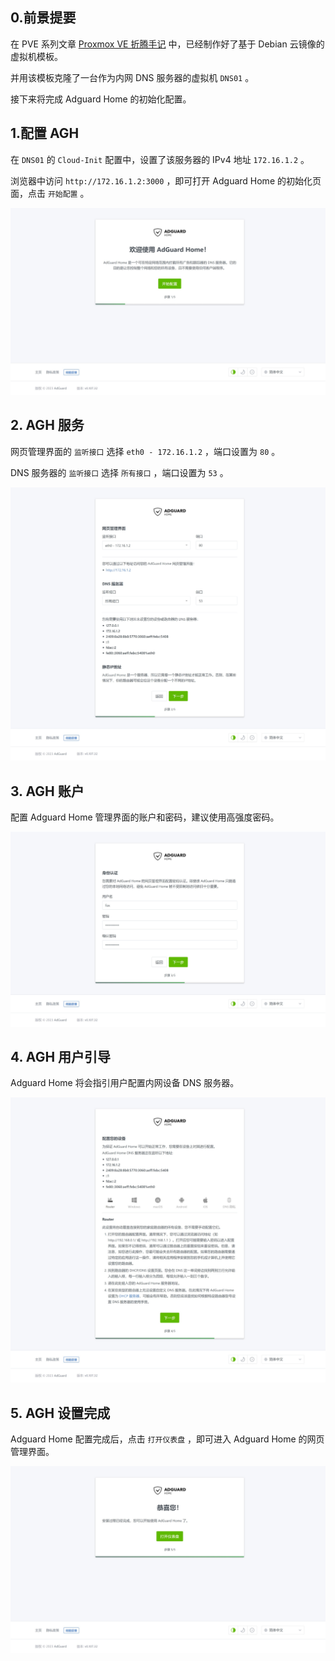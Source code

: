 ## 0.前景提要

在 PVE 系列文章 [Proxmox VE 折腾手记](https://gitee.com/callmer/pve_toss_notes) 中，已经制作好了基于 Debian 云镜像的虚拟机模板。  

并用该模板克隆了一台作为内网 DNS 服务器的虚拟机 `DNS01` 。  

接下来将完成 Adguard Home 的初始化配置。  

## 1.配置 AGH

在 `DNS01` 的 `Cloud-Init` 配置中，设置了该服务器的 IPv4 地址 `172.16.1.2` 。  

浏览器中访问 `http://172.16.1.2:3000` ，即可打开 Adguard Home 的初始化页面，点击 `开始配置` 。  

![开始配置](img/p00/adh_install_start.jpeg)

## 2. AGH 服务

网页管理界面的 `监听接口` 选择 `eth0 - 172.16.1.2` ，端口设置为 `80` 。  

DNS 服务器的 `监听接口` 选择 `所有接口` ，端口设置为 `53` 。  

![配置AGH服务](img/p00/adh_install_service.jpeg)

## 3. AGH 账户

配置 Adguard Home 管理界面的账户和密码，建议使用高强度密码。  

![创建AGH账户](img/p00/adh_install_user.jpeg)

## 4. AGH 用户引导

Adguard Home 将会指引用户配置内网设备 DNS 服务器。  

![AGH用户引导](img/p00/adh_install_device.jpeg)

## 5. AGH 设置完成

Adguard Home 配置完成后，点击 `打开仪表盘` ，即可进入 Adguard Home 的网页管理界面。  

![AGH配置完成](img/p00/adh_install_finish.jpeg)

